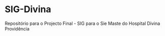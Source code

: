 # SIG-Divina
Repositório para o Projecto Final - SIG para o Sie Maste do Hospital Divina Providência
